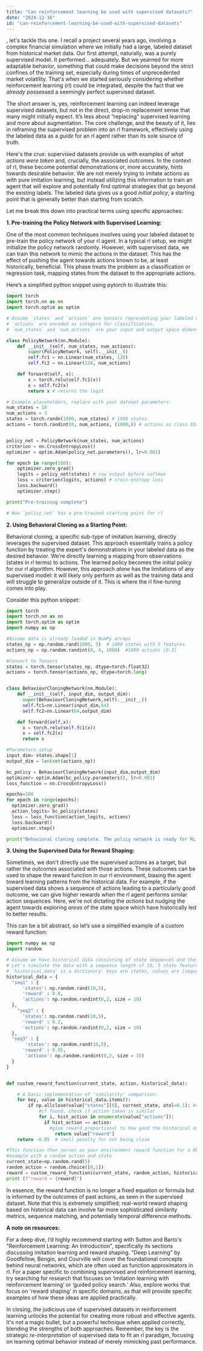 ```yaml
---
title: "Can reinforcement learning be used with supervised datasets?"
date: "2024-12-16"
id: "can-reinforcement-learning-be-used-with-supervised-datasets"
---
```


, let's tackle this one. I recall a project several years ago, involving a complex financial simulation where we initially had a large, labeled dataset from historical market data. Our first attempt, naturally, was a purely supervised model. It performed… adequately. But we yearned for more adaptable behavior, something that could make decisions beyond the strict confines of the training set, especially during times of unprecedented market volatility. That's when we started seriously considering whether reinforcement learning (rl) could be integrated, despite the fact that we *already* possessed a seemingly perfect supervised dataset.

The short answer is, yes, reinforcement learning can indeed leverage supervised datasets, but not in the direct, drop-in replacement sense that many might initially expect. It’s less about “replacing” supervised learning and more about augmentation. The core challenge, and the beauty of it, lies in reframing the supervised problem into an rl framework, effectively using the labeled data as a *guide* for an rl agent rather than its sole source of truth.

Here's the crux: supervised datasets provide us with examples of *what actions were taken* and, crucially, the associated *outcomes*. In the context of rl, these become potential demonstrations or, more accurately, *hints* towards desirable behavior. We are not merely trying to imitate actions as with pure imitation learning, but instead utilizing this information to train an agent that will explore and potentially find optimal strategies that go beyond the existing labels. The labeled data gives us a good *initial policy*, a starting point that is generally better than starting from scratch.

Let me break this down into practical terms using specific approaches:

**1. Pre-training the Policy Network with Supervised Learning:**

One of the most common techniques involves using your labeled dataset to pre-train the policy network of your rl agent. In a typical rl setup, we might initialize the policy network randomly. However, with supervised data, we can train this network to mimic the actions in the dataset. This has the effect of pushing the agent towards actions known to be, at least historically, beneficial. This phase treats the problem as a classification or regression task, mapping states from the dataset to the appropriate actions.

Here’s a simplified python snippet using pytorch to illustrate this:

```python
import torch
import torch.nn as nn
import torch.optim as optim

# Assume `states` and `actions` are tensors representing your labeled data.
# `actions` are encoded as integers for classification.
# `num_states` and `num_actions` are your input and output space dimensions

class PolicyNetwork(nn.Module):
    def __init__(self, num_states, num_actions):
        super(PolicyNetwork, self).__init__()
        self.fc1 = nn.Linear(num_states, 128)
        self.fc2 = nn.Linear(128, num_actions)

    def forward(self, x):
        x = torch.relu(self.fc1(x))
        x = self.fc2(x)
        return x # returns the logit

# Example placeholders, replace with your dataset parameters:
num_states = 10
num_actions = 3
states = torch.randn(1000, num_states) # 1000 states
actions = torch.randint(0, num_actions, (1000,)) # actions as class IDs


policy_net = PolicyNetwork(num_states, num_actions)
criterion = nn.CrossEntropyLoss()
optimizer = optim.Adam(policy_net.parameters(), lr=0.001)

for epoch in range(100):
    optimizer.zero_grad()
    logits = policy_net(states) # raw output before softmax
    loss = criterion(logits, actions) # cross-entropy loss
    loss.backward()
    optimizer.step()

print("Pre-training complete")

# Now `policy_net` has a pre-trained starting point for rl
```

**2. Using Behavioral Cloning as a Starting Point:**

Behavioral cloning, a specific sub-type of imitation learning, directly leverages the supervised dataset. This approach essentially trains a policy function by treating the expert's demonstrations in your labeled data as the desired behavior. We’re directly learning a mapping from observations (states in rl terms) to actions. The learned policy becomes the initial policy for our rl algorithm. However, this approach *alone* has the limitations of any supervised model: it will likely only perform as well as the training data and will struggle to generalize outside of it. This is where the rl fine-tuning comes into play.

Consider this python snippet:

```python
import torch
import torch.nn as nn
import torch.optim as optim
import numpy as np

#Assume data is already loaded in NumPy arrays
states_np = np.random.rand(1000, 5)  # 1000 states with 5 features
actions_np = np.random.randint(0, 4, 1000)  #1000 actions [0-3]

#Convert to Tensors
states = torch.tensor(states_np, dtype=torch.float32)
actions = torch.tensor(actions_np, dtype=torch.long)


class BehaviourCloningNetwork(nn.Module):
    def __init__(self, input_dim, output_dim):
      super(BehaviourCloningNetwork,self).__init__()
      self.fc1=nn.Linear(input_dim,64)
      self.fc2=nn.Linear(64,output_dim)

    def forward(self,x):
      x = torch.relu(self.fc1(x))
      x = self.fc2(x)
      return x

#Parameters setup
input_dim= states.shape[1]
output_dim = len(set(actions_np))

bc_policy = BehaviourCloningNetwork(input_dim,output_dim)
optimizer= optim.Adam(bc_policy.parameters(), lr=0.001)
loss_function = nn.CrossEntropyLoss()

epochs=100
for epoch in range(epochs):
  optimizer.zero_grad()
  action_logits= bc_policy(states)
  loss = loss_function(action_logits, actions)
  loss.backward()
  optimizer.step()

print("Behavioral cloning complete. The policy network is ready for RL fine-tuning")
```

**3. Using the Supervised Data for Reward Shaping:**

Sometimes, we don’t directly use the supervised actions as a target, but rather the *outcomes* associated with those actions. These outcomes can be used to shape the reward function in our rl environment, biasing the agent toward learning patterns from the historical data. For example, if the supervised data shows a sequence of actions leading to a particularly good outcome, we can give higher rewards when the rl agent performs similar action sequences. Here, we're not dictating the *actions* but nudging the agent towards exploring *areas* of the state space which have historically led to better results.

This can be a bit abstract, so let’s use a simplified example of a custom reward function:

```python
import numpy as np
import random

# Assume we have historical data consisting of state sequences and their associated outcomes.
# Let's simulate the data with a sequence length of 10, 5 state features, and a reward.
# `historical_data` is a dictionary: keys are states, values are [sequence of states], and rewards
historical_data = {
  "seq1" : {
      'states': np.random.rand(10,5),
      'reward' : 0.8,
      'actions': np.random.randint(0,2, size = 10)
  },
    "seq2" : {
      'states': np.random.rand(10,5),
      'reward' : 0.2,
      'actions': np.random.randint(0,2, size = 10)
  },
  "seq3" : {
       'states': np.random.rand(10,5),
      'reward' : 0.95,
       'actions': np.random.randint(0,2, size = 10)
  }
}


def custom_reward_function(current_state, action, historical_data):

    # A basic implementation of 'similarity' comparison:
    for key, value in historical_data.items():
        if np.allclose(value["states"][0], current_state, atol=0.1): #check for close state start
            #if found, check if action taken is similar
            for i, hist_action in enumerate(value["actions"]):
              if hist_action == action:
                #give reward proportional to how good the historical outcome was
                  return value["reward"]
    return -0.05  # small penalty for not being close

#This function then serves as your environment reward function for a RL algorithm
#example with a random action and state
current_state=np.random.rand(5)
random_action = random.choice([0,1])
reward = custom_reward_function(current_state, random_action, historical_data)
print (f"reward = {reward}")
```

In essence, the reward function is no longer a fixed equation or formula but is informed by the outcomes of past actions, as seen in the supervised dataset. Note that this is extremely simplified; real-world reward shaping based on historical data can involve far more sophisticated similarity metrics, sequence matching, and potentially temporal difference methods.

**A note on resources:**

For a deep dive, I’d highly recommend starting with Sutton and Barto's "Reinforcement Learning: An Introduction", specifically its sections discussing imitation learning and reward shaping. “Deep Learning” by Goodfellow, Bengio, and Courville will cover the foundational concepts behind neural networks, which are often used as function approximators in rl. For a paper specific to combining supervised and reinforcement learning, try searching for research that focuses on ‘imitation learning with reinforcement learning’ or ‘guided policy search.’ Also, explore works that focus on 'reward shaping' in specific domains, as that will provide specific examples of how these ideas are applied practically.

In closing, the judicious use of supervised datasets in reinforcement learning unlocks the potential for creating more robust and effective agents. It's not a magic bullet, but a powerful technique when applied correctly, blending the strengths of both approaches. Remember, the key is the strategic *re-interpretation* of supervised data to fit an rl paradigm, focusing on learning optimal behavior instead of merely mimicking past performance.

